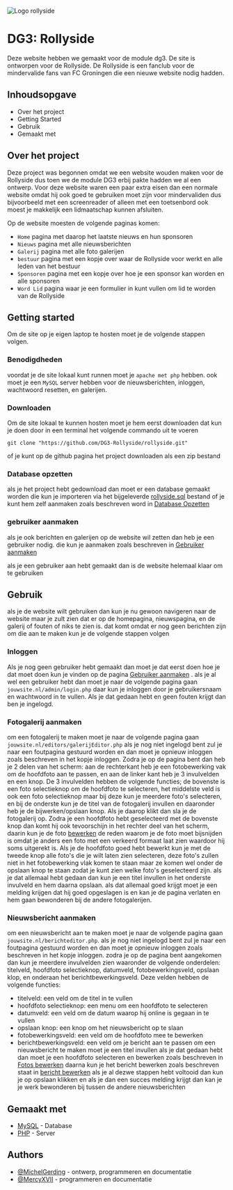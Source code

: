
![Logo rollyside](https://www.rollyside.nl/wp-content/uploads/2017/02/Rollyside.nl-LOGO.svg)
# DG3: Rollyside

Deze website hebben we gemaakt voor de module dg3. De site is ontworpen voor de Rollyside. De Rollyside is een fanclub voor de mindervalide fans van FC Groningen die een nieuwe website nodig hadden.

## Inhoudsopgave

- Over het project
- Getting Started
- Gebruik
- Gemaakt met

## Over het project

Deze project was begonnen omdat we  een website wouden maken voor de Rollyside dus toen we de module DG3 erbij pakte hadden we al een ontwerp.
Voor deze website waren een paar extra eisen dan een normale website omdat hij ook goed te gebruiken moet zijn voor mindervaliden dus bijvoorbeeld met een screenreader of alleen met een toetsenbord ook moest je makkelijk een lidmaatschap kunnen afsluiten.

Op de website moesten de volgende paginas komen: 

- `Home` pagina met daarop het laatste nieuws en hun sponsoren
- `Nieuws` pagina met alle nieuwsberichten 
- `Galerij` pagina met alle foto galerijen
- `bestuur` pagina met een kopje over waar de Rollyside voor werkt en alle leden van het bestuur
- `Sponsoren` pagina met een kopje over hoe je een sponsor kan worden en alle sponsoren
- `Word Lid` pagina waar je een formulier in kunt vullen om lid te worden van de Rollyside


## Getting started

Om de site op je eigen laptop te hosten moet je de volgende stappen volgen.

### Benodigdheden

voordat je de site lokaal kunt runnen moet je `apache met php` hebben. ook moet je een `MySQL` server hebben voor de nieuwsberichten, inloggen, wachtwoord resetten, en galerijen.

### Downloaden

Om de site lokaal te kunnen hosten moet je hem eerst downloaden dat kun je doen door in een terminal het volgende commando uit te voeren
```
git clone "https://github.com/DG3-Rollyside/rollyside.git"
```
of je kunt op de github pagina het project downloaden als een zip bestand

### Database opzetten 

als je het project hebt gedownload dan moet er een database gemaakt worden die kun je importeren via het bijgeleverde [rollyside.sql](./rollyside.sql) bestand of je kunt hem zelf aanmaken  zoals beschreven word in [Database Opzetten](./docs/datbase.md)

### gebruiker aanmaken

als je ook berichten en galerijen op de website wil zetten dan heb je een gebruiker nodig. die kun je aanmaken  zoals beschreven in [Gebruiker aanmaken](./docs/user.md) 

als je een gebruiker aan hebt gemaakt dan is de website helemaal klaar om te gebruiken

## Gebruik

als je de website wilt gebruiken dan kun je nu gewoon navigeren naar de website maar je zult zien dat er op de homepagina, nieuwspagina, en de galerij of fouten of niks te zien is. dat komt omdat er nog geen berichten zijn  om die aan te maken kun je de volgende stappen volgen

### Inloggen

Als je nog geen gebruiker hebt gemaakt dan moet je dat eerst doen hoe je dat moet doen kun je vinden op de pagina   [Gebruiker aanmaken](./docs/user.md) . als je al wel een gebruiker hebt dan moet je naar de volgende pagina gaan `jouwsite.nl/admin/login.php` daar kun je inloggen door je gebruikersnaam en wachtwoord in te vullen. Als je dat gedaan hebt en geen fouten krijgt dan ben je ingelogd.

### Fotogalerij aanmaken

om een fotogalerij te maken moet je naar de volgende pagina gaan `jouwsite.nl/editors/galerijEditor.php` als je nog niet ingelogd bent zul je naar een foutpagina gestuurd worden en dan moet je opnieuw inloggen zoals beschreven in het kopje inloggen. 
Zodra je op de pagina bent dan heb je 2 delen van het scherm:  aan de rechterkant heb je een fotobewerking vak om de hoofdfoto aan te passen, en aan de linker kant heb je 3 invulvelden en een knop. 
De 3 invulvelden hebben de volgende functies;  de bovenste is een foto selectieknop om de hoofdfoto te selecteren, het middelste veld is ook een foto selectieknop maar bij deze kun je meerdere foto's selecteren, en bij de onderste kun je de titel van de fotogalerij invullen en daaronder heb je de bijwerken/opslaan knop. 
Als je daarop klikt dan sla je de fotogalerij op.
Zodra je een hoofdfoto hebt geselecteerd met de bovenste knop dan komt hij ook tevoorschijn in het rechter deel van het scherm, daarin kun je de foto [bewerken](./docs/editors/featuredimg) de reden waarom je de foto moet bijsnijden is omdat je anders een foto met een verkeerd formaat laat zien waardoor hij soms uitgerekt is.
Als je de hoofdfoto goed hebt bewerkt kun je met de tweede knop alle foto's die je wilt laten zien selecteren, deze foto's zullen niet in het fotobewerking vlak komen te staan maar ze komen wel onder de opslaan knop te staan zodat je kunt zien welke foto's geselecteerd zijn. als je dat allemaal hebt gedaan dan kun je een titel invullen in het onderste invulveld en hem daarna opslaan. als dat allemaal goed krijgt moet je een melding krijgen dat hij goed opgeslagen is en kan je de pagina verlaten en hem gaan bewonderen bij de andere fotogalerijen.

### Nieuwsbericht aanmaken

om een nieuwsbericht aan te maken moet je naar de volgende pagina gaan `jouwsite.nl/berichteditor.php`. als je nog niet ingelogd bent zul je naar een foutpagina gestuurd worden en dan moet je opnieuw inloggen zoals beschreven in het kopje inloggen. 
zodra je op de pagina bent aangekomen dan kun je meerdere invulvelden zien waaronder de volgende onderdelen: titelveld, hoofdfoto selectieknop, datumveld, fotobewerkingsveld, opslaan klop, en onderaan het berichtbewerkingsveld.
Deze velden hebben de volgende functies: 

 - titelveld: een veld om de titel in te vullen
 - hoofdfoto selectieknop: een menu om een hoofdfoto te selecteren
 - datumveld: een veld om de datum waarop hij online is gegaan in te vullen
 - opslaan knop: een knop om het nieuwsbericht op te slaan
 - fotobewerkingsveld: een veld om de hoofdfoto mee te bewerken
 - berichtbewerkingsveld: een veld om je bericht aan te passen
om een nieuwsbericht te maken moet je een titel invullen als je dat gedaan hebt dan moet je een hoofdfoto selecteren en bewerken zoals beschreven in [Fotos bewerken](,./docs/editors/featuredimg.md) daarna kun je het bericht bewerken zoals beschreven staat in [bericht bewerken](.docs/editors/berichtbewerken.md) als je al dezwe stappen hebt voltooid dan kun je op opslaan klikken en als je dan een succes melding krijgt dan kan je je werk bewonderen bij tussen de andere nieuwsberichten

## Gemaakt met 

- [MySQL](https://www.mysql.com/) - Database
- [PHP](https://php.net/) - Server

## Authors

- [@MichelGerding](https://github.com/michelgerdig) - ontwerp, programmeren en documentatie
- [@MercyXVII](https://github.com/MercyXVII) - programmeren en documentatie

